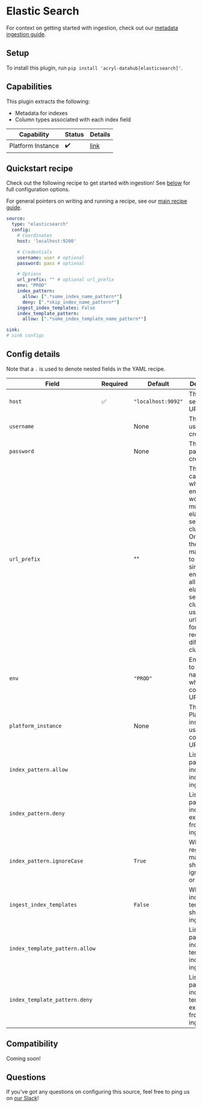 # Elastic Search

For context on getting started with ingestion, check out our [metadata ingestion guide](../README.md).

## Setup

To install this plugin, run `pip install 'acryl-datahub[elasticsearch]'`.

## Capabilities

This plugin extracts the following:

- Metadata for indexes
- Column types associated with each index field

| Capability | Status | Details | 
| -----------| ------ | ---- |
| Platform Instance | ✔️ | [link](../../docs/platform-instances.md) |


## Quickstart recipe

Check out the following recipe to get started with ingestion! See [below](#config-details) for full configuration options.

For general pointers on writing and running a recipe, see our [main recipe guide](../README.md#recipes).

```yml
source:
  type: "elasticsearch"
  config:
    # Coordinates
    host: 'localhost:9200'

    # Credentials
    username: user # optional
    password: pass # optional

    # Options
    url_prefix: "" # optional url_prefix
    env: "PROD"
    index_pattern:
      allow: [".*some_index_name_pattern*"]
      deny: [".*skip_index_name_pattern*"]
    ingest_index_templates: False
    index_template_pattern:
      allow: [".*some_index_template_name_pattern*"]

sink:
# sink configs
```

## Config details

Note that a `.` is used to denote nested fields in the YAML recipe.


| Field                          | Required | Default            | Description                                                                                                                                                                                                                                 |
|--------------------------------| -------- |--------------------|---------------------------------------------------------------------------------------------------------------------------------------------------------------------------------------------------------------------------------------------|
| `host`                         | ✅       | `"localhost:9092"` | The elastic search host URI.                                                                                                                                                                                                                |
| `username`                     |          | None               | The username credential.                                                                                                                                                                                                                    |
| `password`                     |          | None               | The password credential.                                                                                                                                                                                                                    |
| `url_prefix`                   |          | ""                 | There are cases where an enterprise would have multiple elastic search clusters. One way for them to manage is to have a single endpoint for all the elastic search clusters and use url_prefix for routing requests to different clusters. |
| `env`                          |          | `"PROD"`           | Environment to use in namespace when constructing URNs.                                                                                                                                                                                     |
| `platform_instance`            |          | None               | The Platform instance to use while constructing URNs.                                                                                                                                                                                       |
| `index_pattern.allow`          |          |                    | List of regex patterns for indexes to include in ingestion.                                                                                                                                                                                 |
| `index_pattern.deny`           |          |                    | List of regex patterns for indexes to exclude from ingestion.                                                                                                                                                                               |
| `index_pattern.ignoreCase`     |          | `True`             | Whether regex matching should ignore case or not                                                                                                                                                                                            |
| `ingest_index_templates`       |          | `False`            | Whether index templates should be ingested                                                                                                                                                                                                  |
| `index_template_pattern.allow` |          |                    | List of regex patterns for index templates to include in ingestion.                                                                                                                                                                         |
| `index_template_pattern.deny`  |          |                    | List of regex patterns for index templates to exclude from ingestion.                                                                                                                                                                       |

## Compatibility

Coming soon!

## Questions

If you've got any questions on configuring this source, feel free to ping us on [our Slack](https://slack.datahubproject.io/)!
